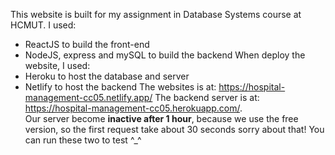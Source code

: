 This website is built for my assignment in Database Systems course at HCMUT.
I used:
- ReactJS to build the front-end
- NodeJS, express and mySQL to build the backend
When deploy the website, I used:
- Heroku to host the database and server
- Netlify to host the backend
The websites is at: https://hospital-management-cc05.netlify.app/
The backend server is at: https://hospital-management-cc05.herokuapp.com/.   
Our server become **inactive after 1 hour**, because we use the free version, so the first request take about 30 seconds
sorry about that!
You can run these two to test ^_^
